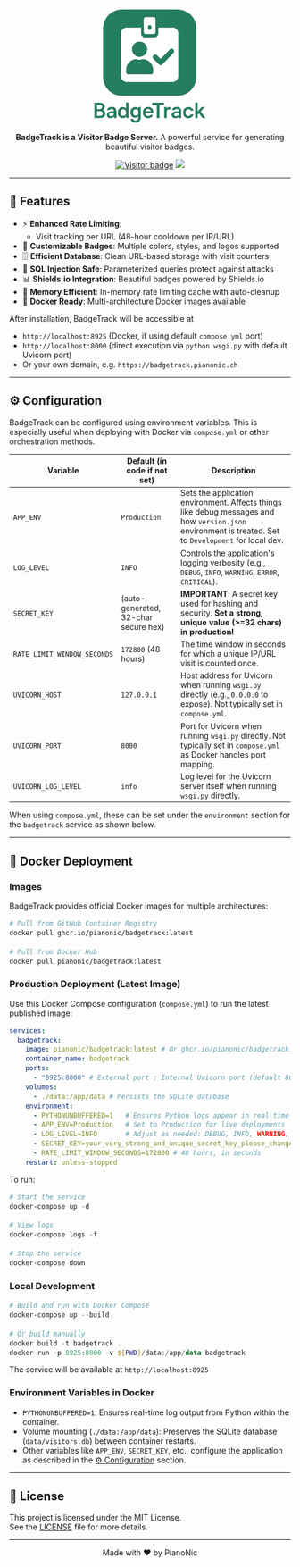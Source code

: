 <p align="center">
  <img src="assets/logo.png" width="200" alt="BadgeTrack Logo" />
</p>
<p align="center">
  <strong>BadgeTrack is a Visitor Badge Server.</strong>
  A powerful service for generating beautiful visitor badges.
</p>
<p align="center">
  <a href="https://github.com/PianoNic/BadgeTrack"><img src="https://badgetrack.pianonic.ch/badge?url=Pianonic/BadgeTrack&label=visitors&color=237e61&style=flat&logo=github" alt="Visitor badge"/></a>
  <a href="#-installation"><img src="https://img.shields.io/badge/Self--Host-Instructions-237e61.svg" /></a>
</p>

---

## 🚀 Features

- ⚡ **Enhanced Rate Limiting**:  
  - Visit tracking per URL (48-hour cooldown per IP/URL)  
- 🎨 **Customizable Badges**: Multiple colors, styles, and logos supported
- 🗄️ **Efficient Database**: Clean URL-based storage with visit counters
- 🔐 **SQL Injection Safe**: Parameterized queries protect against attacks
- 📊 **Shields.io Integration**: Beautiful badges powered by Shields.io
- 💾 **Memory Efficient**: In-memory rate limiting cache with auto-cleanup
- 🐳 **Docker Ready**: Multi-architecture Docker images available

After installation, BadgeTrack will be accessible at  
- `http://localhost:8925` (Docker, if using default `compose.yml` port)  
- `http://localhost:8000` (direct execution via `python wsgi.py` with default Uvicorn port)  
- Or your own domain, e.g. `https://badgetrack.pianonic.ch`

---

## ⚙️ Configuration

BadgeTrack can be configured using environment variables. This is especially useful when deploying with Docker via `compose.yml` or other orchestration methods.

| Variable                    | Default (in code if not set)          | Description                                                                                                |
| --------------------------- | ------------------------------------- | ---------------------------------------------------------------------------------------------------------- |
| `APP_ENV`                   | `Production`                          | Sets the application environment. Affects things like debug messages and how `version.json` environment is treated. Set to `Development` for local dev.    |
| `LOG_LEVEL`                 | `INFO`                                | Controls the application's logging verbosity (e.g., `DEBUG`, `INFO`, `WARNING`, `ERROR`, `CRITICAL`).       |
| `SECRET_KEY`                | (auto-generated, 32-char secure hex)  | **IMPORTANT**: A secret key used for hashing and security. **Set a strong, unique value (>=32 chars) in production!**   |
| `RATE_LIMIT_WINDOW_SECONDS` | `172800` (48 hours)                   | The time window in seconds for which a unique IP/URL visit is counted once.                                |
| `UVICORN_HOST`              | `127.0.0.1`                           | Host address for Uvicorn when running `wsgi.py` directly (e.g., `0.0.0.0` to expose). Not typically set in `compose.yml`. |
| `UVICORN_PORT`              | `8000`                                | Port for Uvicorn when running `wsgi.py` directly. Not typically set in `compose.yml` as Docker handles port mapping. |                            |
| `UVICORN_LOG_LEVEL`         | `info`                                | Log level for the Uvicorn server itself when running `wsgi.py` directly.                                     |

When using `compose.yml`, these can be set under the `environment` section for the `badgetrack` service as shown below.

---
## 🐳 Docker Deployment

### Images

BadgeTrack provides official Docker images for multiple architectures:

```bash
# Pull from GitHub Container Registry
docker pull ghcr.io/pianonic/badgetrack:latest

# Pull from Docker Hub
docker pull pianonic/badgetrack:latest
```

### Production Deployment (Latest Image)

Use this Docker Compose configuration (`compose.yml`) to run the latest published image:

```yaml
services:
  badgetrack:
    image: pianonic/badgetrack:latest # Or ghcr.io/pianonic/badgetrack:latest
    container_name: badgetrack
    ports:
      - "8925:8000" # External port : Internal Uvicorn port (default 8000)
    volumes:
      - ./data:/app/data # Persists the SQLite database
    environment:
      - PYTHONUNBUFFERED=1   # Ensures Python logs appear in real-time
      - APP_ENV=Production   # Set to Production for live deployments
      - LOG_LEVEL=INFO       # Adjust as needed: DEBUG, INFO, WARNING, ERROR, CRITICAL
      - SECRET_KEY=your_very_strong_and_unique_secret_key_please_change_me # IMPORTANT: Set a strong, unique key!
      - RATE_LIMIT_WINDOW_SECONDS=172800 # 48 hours, in seconds
    restart: unless-stopped
```

To run:

```powershell
# Start the service
docker-compose up -d

# View logs
docker-compose logs -f

# Stop the service
docker-compose down
```

### Local Development

```powershell
# Build and run with Docker Compose
docker-compose up --build

# Or build manually
docker build -t badgetrack .
docker run -p 8925:8000 -v ${PWD}/data:/app/data badgetrack
```

The service will be available at `http://localhost:8925`

### Environment Variables in Docker

- `PYTHONUNBUFFERED=1`: Ensures real-time log output from Python within the container.
- Volume mounting (`./data:/app/data`): Preserves the SQLite database (`data/visitors.db`) between container restarts.
- Other variables like `APP_ENV`, `SECRET_KEY`, etc., configure the application as described in the [⚙️ Configuration](#️-configuration) section.

---

## 📜 License

This project is licensed under the MIT License.  
See the [LICENSE](LICENSE) file for more details.

---

<p align="center">Made with ❤️ by PianoNic</p>
